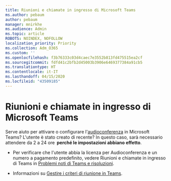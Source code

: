 ```yaml
---
title: Riunioni e chiamate in ingresso di Microsoft Teams
ms.author: pebaum
author: pebaum
manager: mnirkhe
ms.audience: Admin
ms.topic: article
ROBOTS: NOINDEX, NOFOLLOW
localization_priority: Priority
ms.collection: Adm_O365
ms.custom: ''
ms.openlocfilehash: f3b76333c03d4caec7e3552b813fd475515ea2cf
ms.sourcegitcommit: fdfd41c2bfb2d45003b3906e6469377384a91cb5
ms.translationtype: HT
ms.contentlocale: it-IT
ms.lasthandoff: 04/15/2020
ms.locfileid: "43509185"
---
```

# <a name="microsoft-teams-meetings-and-dial-in"></a>Riunioni e chiamate in ingresso di Microsoft Teams

Serve aiuto per attivare o configurare l'[audioconferenza](https://docs.microsoft.com/microsoftteams/audio-conferencing-in-office-365) in Microsoft Teams? L'utente è stato creato di recente? In questo caso, sarà necessario attendere da 2 a 24 ore  **perché le impostazioni abbiano effetto**.

- Per verificare che l'utente abbia la licenza per Audioconferenza e un numero a pagamento predefinito, vedere Riunioni e chiamate in ingresso di Teams in [Problemi noti di Teams e risoluzioni](https://docs.microsoft.com/microsoftteams/known-issues).

- Informazioni su [Gestire i criteri di riunione in Teams](https://docs.microsoft.com/microsoftteams/meeting-policies-in-teams). 
